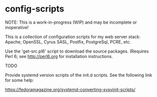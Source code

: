 # config-scripts

NOTE: This is a work-in-progress (WIP) and may be incomplete or
inoperative!

This is a collection of configuration scripts for my web server stack:
Apache, OpenSSL, Cyrus SASL, Postfix, PostgreSql, PCRE, etc.

Use the 'get-src.pl6' script to download the source
packages. (Requires Perl 6; see <http://perl6.org> for installation
instructions.

TODO

Provide systemd version scripts of the init.d scripts.  See the
following link for some help:

  https://fedoramagazine.org/systemd-converting-sysvinit-scripts/


